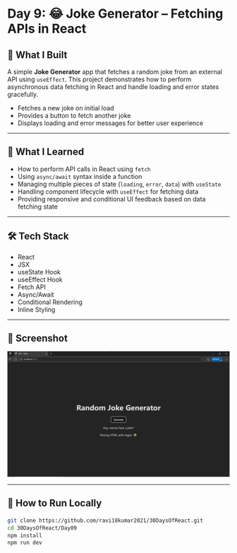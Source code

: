 # Day 9: 😂 Joke Generator – Fetching APIs in React

## 🚀 What I Built

A simple **Joke Generator** app that fetches a random joke from an external API using `useEffect`. This project demonstrates how to perform asynchronous data fetching in React and handle loading and error states gracefully.

- Fetches a new joke on initial load
- Provides a button to fetch another joke
- Displays loading and error messages for better user experience

---

## 🧠 What I Learned

- How to perform API calls in React using `fetch`
- Using `async/await` syntax inside a function
- Managing multiple pieces of state (`loading`, `error`, `data`) with `useState`
- Handling component lifecycle with `useEffect` for fetching data
- Providing responsive and conditional UI feedback based on data fetching state

---

## 🛠️ Tech Stack

- React
- JSX
- useState Hook
- useEffect Hook
- Fetch API
- Async/Await
- Conditional Rendering
- Inline Styling

---

## 📸 Screenshot

![Screenshot](./screenshot.png)

---

## 🧪 How to Run Locally

```bash
git clone https://github.com/ravi18kumar2021/30DaysOfReact.git
cd 30DaysOfReact/Day09
npm install
npm run dev